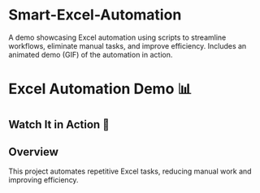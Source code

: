 # Smart-Excel-Automation
A demo showcasing Excel automation using scripts to streamline workflows, eliminate manual tasks, and improve efficiency. Includes an animated demo (GIF) of the automation in action.


# Excel Automation Demo 📊  

## Watch It in Action 🎥  

## Overview  
This project automates repetitive Excel tasks, reducing manual work and improving efficiency.  
